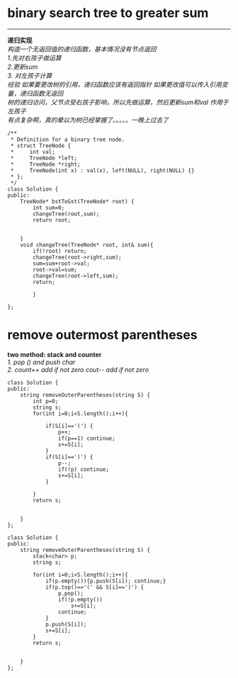 # binary search tree to greater sum  
----
**递归实现**  
*构造一个无返回值的递归函数，基本情况没有节点返回</br> 1.先对右孩子做运算 </br> 2.更新sum </br>3. 对左孩子计算*  
*经验 如果要更改树的引用，递归函数应该有返回指针 如果更改值可以传入引用变量，递归函数无返回*  
*树的递归访问，父节点受右孩子影响，所以先做运算，然后更新sum和val 作用于左孩子*  
*有点复杂啊，真的晕以为树已经掌握了。。。。。一晚上过去了*
```
/**
 * Definition for a binary tree node.
 * struct TreeNode {
 *     int val;
 *     TreeNode *left;
 *     TreeNode *right;
 *     TreeNode(int x) : val(x), left(NULL), right(NULL) {}
 * };
 */
class Solution {
public:
    TreeNode* bstToGst(TreeNode* root) {
        int sum=0;
        changeTree(root,sum);
        return root;
            
        
    }
    void changeTree(TreeNode* root, int& sum){
        if(!root) return;
        changeTree(root->right,sum);
        sum=sum+root->val;
        root->val=sum;
        changeTree(root->left,sum);
        return;
        
        }
    
};
```
# remove outermost parentheses  
**two method: stack and counter**  
*1. pop () and push char*  
*2. count++ add if not zero cout-- add if not zero*  
``` 
class Solution {
public:
    string removeOuterParentheses(string S) {
        int p=0;
        string s;
        for(int i=0;i<S.length();i++){

            if(S[i]=='(') {
                p++;
                if(p==1) continue;
                s+=S[i];
            }
            if(S[i]==')') {
                p--;
                if(!p) continue;
                s+=S[i];
            }

        }
        return s;    
        
        
    }
}; 

class Solution {
public:
    string removeOuterParentheses(string S) {
        stack<char> p;
        string s;

        for(int i=0;i<S.length();i++){
            if(p.empty()){p.push(S[i]); continue;}
            if(p.top()=='(' && S[i]==')') {
                p.pop();
                if(!p.empty())
                    s+=S[i];
                continue;
            }
            p.push(S[i]);
            s+=S[i];
        }
        return s;    
        
        
    }
};
```

